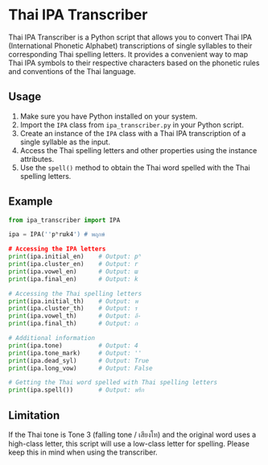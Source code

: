 # Thai IPA Transcriber

Thai IPA Transcriber is a Python script that allows you to convert Thai IPA (International Phonetic Alphabet) transcriptions of single syllables to their corresponding Thai spelling letters. It provides a convenient way to map Thai IPA symbols to their respective characters based on the phonetic rules and conventions of the Thai language.

## Usage

1. Make sure you have Python installed on your system.
2. Import the `IPA` class from `ipa_transcriber.py` in your Python script.
3. Create an instance of the `IPA` class with a Thai IPA transcription of a single syllable as the input.
4. Access the Thai spelling letters and other properties using the instance attributes.
5. Use the `spell()` method to obtain the Thai word spelled with the Thai spelling letters.

## Example

```python
from ipa_transcriber import IPA

ipa = IPA(''pʰrɯk4') # พฤกษ์

# Accessing the IPA letters
print(ipa.initial_en)    # Output: pʰ
print(ipa.cluster_en)    # Output: r
print(ipa.vowel_en)      # Output: ɯ
print(ipa.final_en)      # Output: k

# Accessing the Thai spelling letters
print(ipa.initial_th)    # Output: พ
print(ipa.cluster_th)    # Output: ร
print(ipa.vowel_th)      # Output: อึ-
print(ipa.final_th)      # Output: ก

# Additional information
print(ipa.tone)          # Output: 4
print(ipa.tone_mark)     # Output: ''
print(ipa.dead_syl)      # Output: True
print(ipa.long_vow)      # Output: False

# Getting the Thai word spelled with Thai spelling letters
print(ipa.spell())       # Output: พรึก
```
## Limitation

If the Thai tone is Tone 3 (falling tone / เสียงโท) and the original word uses a high-class letter, this script will use a low-class letter for spelling. Please keep this in mind when using the transcriber.
